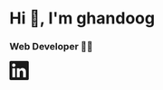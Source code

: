 <p align="center">
 <h1>Hi 👋, I'm ghandoog </h1>
 <h3>Web Developer 👨‍💻</h3>
 <a href="https://www.linkedin.com/in/ghandoog/"><svg xmlns="http://www.w3.org/2000/svg" width="34" height="34" viewBox="0 0 34 34" class="global-nav__logo">
      <title>
        LinkedIn
      </title>
      <g>
      	<path d="M34,2.5v29A2.5,2.5,0,0,1,31.5,34H2.5A2.5,2.5,0,0,1,0,31.5V2.5A2.5,2.5,0,0,1,2.5,0h29A2.5,2.5,0,0,1,34,2.5ZM10,13H5V29h5Zm.45-5.5A2.88,2.88,0,0,0,7.59,4.6H7.5a2.9,2.9,0,0,0,0,5.8h0a2.88,2.88,0,0,0,2.95-2.81ZM29,19.28c0-4.81-3.06-6.68-6.1-6.68a5.7,5.7,0,0,0-5.06,2.58H17.7V13H13V29h5V20.49a3.32,3.32,0,0,1,3-3.58h.19c1.59,0,2.77,1,2.77,3.52V29h5Z" fill="currentColor"></path>
      </g>
    </svg></a>
</p>

